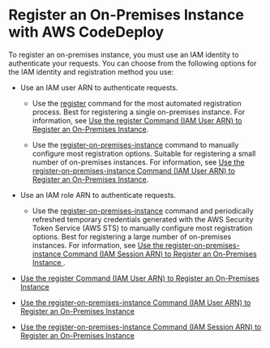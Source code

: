 # Register an On\-Premises Instance with AWS CodeDeploy<a name="on-premises-instances-register"></a>

To register an on\-premises instance, you must use an IAM identity to authenticate your requests\. You can choose from the following options for the IAM identity and registration method you use:

+ Use an IAM user ARN to authenticate requests\.

  + Use the [register](http://docs.aws.amazon.com/cli/latest/reference/deploy/register.html) command for the most automated registration process\. Best for registering a single on\-premises instance\. For information, see [Use the register Command \(IAM User ARN\) to Register an On\-Premises Instance](instances-on-premises-register-instance.md)\. 

  + Use the [register\-on\-premises\-instance](http://docs.aws.amazon.com/cli/latest/reference/deploy/register-on-premises-instance.html) command to manually configure most registration options\. Suitable for registering a small number of on\-premises instances\. For information, see [Use the register\-on\-premises\-instance Command \(IAM User ARN\) to Register an On\-Premises Instance](register-on-premises-instance-iam-user-arn.md)\. 

+ Use an IAM role ARN to authenticate requests\. 

  + Use the [register\-on\-premises\-instance](http://docs.aws.amazon.com/cli/latest/reference/deploy/register-on-premises-instance.html) command and periodically refreshed temporary credentials generated with the AWS Security Token Service \(AWS STS\) to manually configure most registration options\. Best for registering a large number of on\-premises instances\. For information, see [Use the register\-on\-premises\-instance Command \(IAM Session ARN\) to Register an On\-Premises Instance ](register-on-premises-instance-iam-session-arn.md)\.


+ [Use the register Command \(IAM User ARN\) to Register an On\-Premises Instance](instances-on-premises-register-instance.md)
+ [Use the register\-on\-premises\-instance Command \(IAM User ARN\) to Register an On\-Premises Instance](register-on-premises-instance-iam-user-arn.md)
+ [Use the register\-on\-premises\-instance Command \(IAM Session ARN\) to Register an On\-Premises Instance](register-on-premises-instance-iam-session-arn.md)
